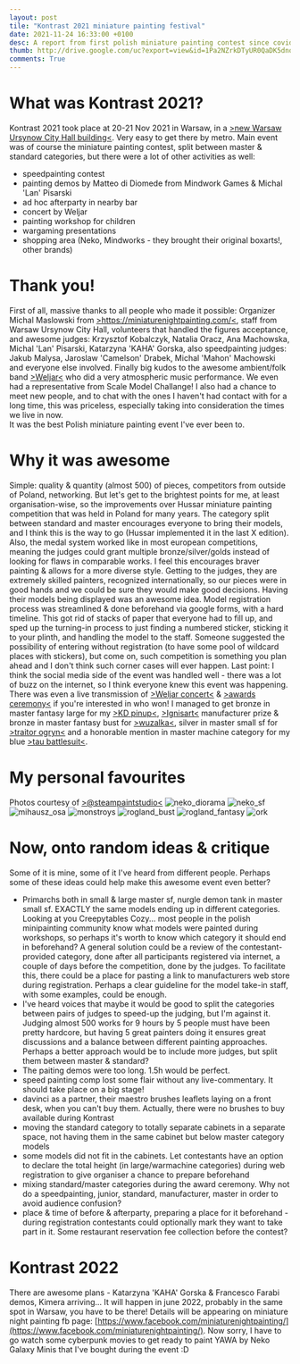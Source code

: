 ```yaml
---
layout: post
tile: "Kontrast 2021 miniature painting festival"
date: 2021-11-24 16:33:00 +0100
desc: A report from first polish miniature painting contest since covid started
thumb: http://drive.google.com/uc?export=view&id=1Pa2NZrkDTyUR0QaDK5dnoo8ER9EGDrvx
comments: True
---
```


# What was Kontrast 2021?
Kontrast 2021 took place at 20-21 Nov 2021 in Warsaw, in a [>new Warsaw Ursynow City Hall building<](https://goo.gl/maps/962Y3GEmkgaqx63m8). Very easy to get there by metro. 
Main event was of course the miniature painting contest, split between master & standard categories, but there were a lot of other activities as well:
- speedpainting contest
- painting demos by Matteo di Diomede from Mindwork Games & Michal 'Lan' Pisarski
- ad hoc afterparty in nearby bar
- concert by Weljar
- painting workshop for children
- wargaming presentations
- shopping area (Neko, Mindworks - they brought their original boxarts!, other brands)

# Thank you!
First of all, massive thanks to all people who made it possible:
Organizer Michal Maslowski from [>https://miniaturenightpainting.com/<](https://miniaturenightpainting.com/), staff from Warsaw Ursynow City Hall, volunteers that handled the figures acceptance, and awesome judges:
Krzysztof Kobalczyk, Natalia Oracz, Ana Machowska, Michal 'Lan' Pisarski, Katarzyna 'KAHA' Gorska, also speedpainting judges: Jakub Malysa, Jaroslaw 'Camelson' Drabek, Michal 'Mahon' Machowski and everyone else involved. Finally big kudos to the awesome ambient/folk band [>Weljar<](https://open.spotify.com/artist/0eFOFPv49q45GhGvv6074f) who did a very atmospheric music performance. We even had a representative from Scale Model Challange! I also had a chance to meet new people, and to chat with the ones I haven't had contact with for a long time, this was priceless, especially taking into consideration the times we live in now.   
It was the best Polish miniature painting event I've ever been to.

# Why it was awesome
Simple: quality & quantity (almost 500) of pieces, competitors from outside of Poland, networking. 
But let's get to the brightest points for me, at least organisation-wise, so the improvements over Hussar miniature painting competition that was held in Poland for many years.
The category split between standard and master encourages everyone to bring their models, and I think this is the way to go (Hussar implemented it in the last X edition). Also, the medal system worked like in most european competitions, meaning the judges could grant multiple bronze/silver/golds instead of looking for flaws in comparable works. I feel this encourages braver painting & allows for a more diverse style. Getting to the judges, they are extremely skilled painters, recognized internationally, so our pieces were in good hands and we could be sure they would make good decisions. Having their models being displayed was an awesome idea. 
Model registration process was streamlined & done beforehand via google forms, with a hard timeline. This got rid of stacks of paper that everyone had to fill up, and sped up the turning-in process to just finding a numbered sticker, sticking it to your plinth, and handling the model to the staff. Someone suggested the possibility of entering without registration (to have some pool of wildcard places with stickers), but come on, such competition is something you plan ahead and I don't think such corner cases will ever happen.
Last point: I think the social media side of the event was handled well - there was a lot of buzz on the internet, so I think everyone knew this event was happening. There was even a live transmission of [>Weljar concert<](https://www.facebook.com/watch/live/?ref=search&v=2986924391561735) & [>awards ceremony<](https://www.facebook.com/watch/live/?ref=search&v=1235670463621480) if you're interested in who won! I managed to get bronze in master fantasy large for my [>KD pinup<](http://blobofpaint.github.io/2021/09/28/death-armor-kd-pinup.html), [>Ignisart<](https://warhog.pl/pl/c/Ignis-Art/16) manufacturer prize & bronze in master fantasy bust for [>wuzalka<](http://blobofpaint.github.io/2021/10/29/wuzalka.html), silver in master small sf for [>traitor ogryn<](http://blobofpaint.github.io/2020/08/13/traitor-ogryn.html) and a honorable mention in master machine category for my blue [>tau battlesuit<](http://blobofpaint.github.io/2021/01/27/tau-broadside.html).


# My personal favourites
Photos courtesy of [>@steampaintstudio<](https://www.instagram.com/steampaintstudio/)
![neko_diorama](http://drive.google.com/uc?export=view&id=1b6R5KYCAAJaKqdsBUFwF5NgfyqluY0jw)
![neko_sf](http://drive.google.com/uc?export=view&id=1apAhceSenEs3HEtLnyrO2FCZgFchKNvu)
![mihausz_osa](http://drive.google.com/uc?export=view&id=1QEat73k5qydWY_mcHCa_gq4_THT2bqIv)
![monstroys](http://drive.google.com/uc?export=view&id=1UJLR2a_IPWc2U_FXLSextvyiUvLImaEb)
![rogland_bust](http://drive.google.com/uc?export=view&id=1f2ul5xMYj8wwN4EA6aBW9qXkX5d-0vSW)
![rogland_fantasy](http://drive.google.com/uc?export=view&id=1NBeLnu4Lwa34Zfy51Qbnuj4L-bgsdeh8)
![ork](http://drive.google.com/uc?export=view&id=1yxEA12Pyfbu6fRAcQbr015MOiydNZPCl)

# Now, onto random ideas & critique
Some of it is mine, some of it I've heard from different people. Perhaps some of these ideas could help make this awesome event even better?
- Primarchs both in small & large master sf, nurgle demon tank in master small sf. EXACTLY the same models ending up in different categories. Looking at you Creepytables Cozy... most people in the polish minipainting community know what models were painted during workshops, so perhaps it's worth to know which category it should end in beforehand? A general solution could be a review of the contestant-provided category, done after all participants registered via internet, a couple of days before the competition, done by the judges. To facilitate this, there could be a place for pasting a link to manufacturers web store during registration. Perhaps a clear guideline for the model take-in staff, with some examples, could be enough.
- I've heard voices that maybe it would be good to split the categories between pairs of judges to speed-up the judging, but I'm against it. Judging almost 500 works for 9 hours by 5 people must have been pretty hardcore, but having 5 great painters doing it ensures great discussions and a balance between different painting approaches. Perhaps a better approach would be to include more judges, but split them between master & standard? 
- The paiting demos were too long. 1.5h would be perfect. 
- speed painting comp lost some flair without any live-commentary. It should take place on a big stage!
- davinci as a partner, their maestro brushes leaflets laying on a front desk, when you can't buy them. Actually, there were no brushes to buy available during Kontrast
- moving the standard category to totally separate cabinets in a separate space, not having them in the same cabinet but below master category models
- some models did not fit in the cabinets. Let contestants have an option to declare the total height (in large/warmachine categories) during web registration to give organiser a chance to prepare beforehand
- mixing standard/master categories during the award ceremony. Why not do a speedpainting, junior, standard, manufacturer, master in order to avoid audience confusion?
- place & time of before & afterparty, preparing a place for it beforehand - during registration contestants could optionally mark they want to take part in it. Some restaurant reservation fee collection before the contest?    

# Kontrast 2022
There are awesome plans - Katarzyna 'KAHA' Gorska & Francesco Farabi demos, Kimera arriving... It will happen in june 2022, probably in the same spot in Warsaw, you have to be there! Details will be appearing on miniature night painting fb page: [https://www.facebook.com/miniaturenightpainting/](https://www.facebook.com/miniaturenightpainting/). Now sorry, I have to go watch some cyberpunk movies to get ready to paint YAWA by Neko Galaxy Minis that I've bought during the event :D
